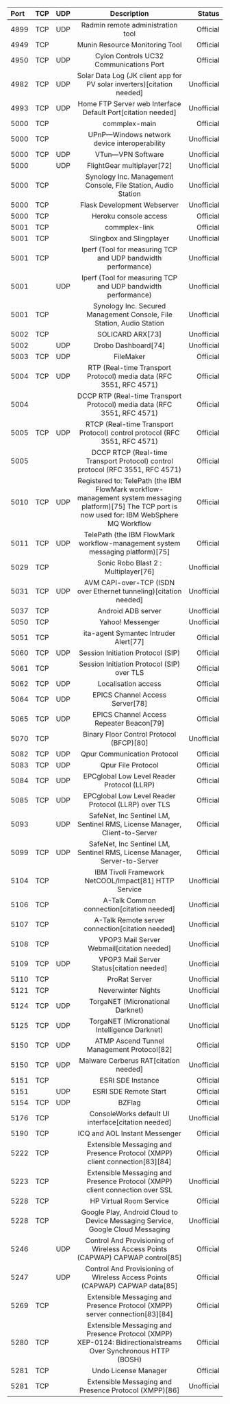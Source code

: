 | Port | TCP | UDP | Description | Status |
| :--- | :---: | :---: | :---: | ---: |
| 4899 | TCP | UDP | Radmin remote administration tool | Official |
| 4949 | TCP | | Munin Resource Monitoring Tool | Official |
| 4950 | TCP | UDP | Cylon Controls UC32 Communications Port | Official |
| 4982 | TCP | UDP | Solar Data Log (JK client app for PV solar inverters)[citation needed] | Unofficial |
| 4993 | TCP | UDP | Home FTP Server web Interface Default Port[citation needed] | Unofficial |
| 5000 | TCP | | commplex-main | Official |
| 5000 | TCP | | UPnP—Windows network device interoperability | Unofficial |
| 5000 | TCP | UDP | VTun—VPN Software | Unofficial |
| 5000 | | UDP | FlightGear multiplayer[72] | Unofficial |
| 5000 | TCP | | Synology Inc. Management Console, File Station, Audio Station | Unofficial |
| 5000 | TCP | | Flask Development Webserver | Unofficial |
| 5000 | TCP | | Heroku console access | Official 
| 5001 | TCP | | commplex-link | Official |
| 5001 | TCP | | Slingbox and Slingplayer | Unofficial |
| 5001 | TCP | | Iperf (Tool for measuring TCP and UDP bandwidth performance) | Unofficial |
| 5001 | | UDP | Iperf (Tool for measuring TCP and UDP bandwidth performance) | Unofficial |
| 5001 | TCP | | Synology Inc. Secured Management Console, File Station, Audio Station | Unofficial |
| 5002 | TCP | | SOLICARD ARX[73] | Unofficial |
| 5002 | | UDP | Drobo Dashboard[74] | Unofficial |
| 5003 | TCP | UDP | FileMaker | Official |
| 5004 | TCP | UDP | RTP (Real-time Transport Protocol) media data (RFC 3551, RFC 4571) | Official |
| 5004 | | | DCCP RTP (Real-time Transport Protocol) media data (RFC 3551, RFC 4571) | Official |
| 5005 | TCP | UDP | RTCP (Real-time Transport Protocol) control protocol (RFC 3551, RFC 4571) | Official |
| 5005 | | | DCCP RTCP (Real-time Transport Protocol) control protocol (RFC 3551, RFC 4571) | Official |
| 5010 | TCP | UDP | Registered to: TelePath (the IBM FlowMark workflow-management system messaging platform)[75] The TCP port is now used for: IBM WebSphere MQ Workflow | Official |
| 5011 | TCP | UDP | TelePath (the IBM FlowMark workflow-management system messaging platform)[75] | Official |
| 5029 | TCP | | Sonic Robo Blast 2 : Multiplayer[76] | Unofficial |
| 5031 | TCP | UDP | AVM CAPI-over-TCP (ISDN over Ethernet tunneling)[citation needed] | Unofficial |
| 5037 | TCP | | Android ADB server | Unofficial |
| 5050 | TCP | | Yahoo! Messenger | Unofficial |
| 5051 | TCP | | ita-agent Symantec Intruder Alert[77] | Official |
| 5060 | TCP | UDP | Session Initiation Protocol (SIP) | Official |
| 5061 | TCP | | Session Initiation Protocol (SIP) over TLS | Official |
| 5062 | TCP | UDP | Localisation access | Official |
| 5064 | TCP | UDP | EPICS Channel Access Server[78] | Official |
| 5065 | TCP | UDP | EPICS Channel Access Repeater Beacon[79] | Official |
| 5070 | TCP | | Binary Floor Control Protocol (BFCP)[80] | Unofficial |
| 5082 | TCP | UDP | Qpur Communication Protocol | Official |
| 5083 | TCP | UDP | Qpur File Protocol | Official |
| 5084 | TCP | UDP | EPCglobal Low Level Reader Protocol (LLRP) | Official |
| 5085 | TCP | UDP | EPCglobal Low Level Reader Protocol (LLRP) over TLS | Official |
| 5093 | | UDP | SafeNet, Inc Sentinel LM, Sentinel RMS, License Manager, Client-to-Server | Official |
| 5099 | TCP | UDP | SafeNet, Inc Sentinel LM, Sentinel RMS, License Manager, Server-to-Server | Official |
| 5104 | TCP | | IBM Tivoli Framework NetCOOL/Impact[81] HTTP Service | Unofficial |
| 5106 | TCP | | A-Talk Common connection[citation needed] | Unofficial |
| 5107 | TCP | | A-Talk Remote server connection[citation needed] | Unofficial |
| 5108 | TCP | | VPOP3 Mail Server Webmail[citation needed] | Unofficial |
| 5109 | TCP | UDP | VPOP3 Mail Server Status[citation needed] | Unofficial |
| 5110 | TCP | | ProRat Server | Unofficial |
| 5121 | TCP | | Neverwinter Nights | Unofficial |
| 5124 | TCP | UDP | TorgaNET (Micronational Darknet) | Unofficial |
| 5125 | TCP | UDP | TorgaNET (Micronational Intelligence Darknet) | Unofficial
| 5150 | TCP | UDP | ATMP Ascend Tunnel Management Protocol[82] | Official |
| 5150 | TCP | UDP | Malware Cerberus RAT[citation needed] | Unofficial |
| 5151 | TCP | | ESRI SDE Instance | Official |
| 5151 | | UDP | ESRI SDE Remote Start | Official |
| 5154 | TCP | UDP | BZFlag | Official |
| 5176 | TCP | | ConsoleWorks default UI interface[citation needed] | Unofficial |
| 5190 | TCP | | ICQ and AOL Instant Messenger | Official |
| 5222 | TCP | | Extensible Messaging and Presence Protocol (XMPP) client connection[83][84] | Official |
| 5223 | TCP | | Extensible Messaging and Presence Protocol (XMPP) client connection over SSL | Unofficial |
| 5228 | TCP | | HP Virtual Room Service | Official |
| 5228 | TCP | | Google Play, Android Cloud to Device Messaging Service, Google Cloud Messaging | Unofficial |
| 5246 | | UDP | Control And Provisioning of Wireless Access Points (CAPWAP) CAPWAP control[85] | Official |
| 5247 | | UDP | Control And Provisioning of Wireless Access Points (CAPWAP) CAPWAP data[85] | Official |
| 5269 | TCP | | Extensible Messaging and Presence Protocol (XMPP) server connection[83][84] | Official |
| 5280 | TCP | | Extensible Messaging and Presence Protocol (XMPP) XEP-0124: Bidirectionalstreams Over Synchronous HTTP (BOSH) | Official |
| 5281 | TCP | | Undo License Manager | Official |
| 5281 | TCP | | Extensible Messaging and Presence Protocol (XMPP)[86] | Unofficial |
